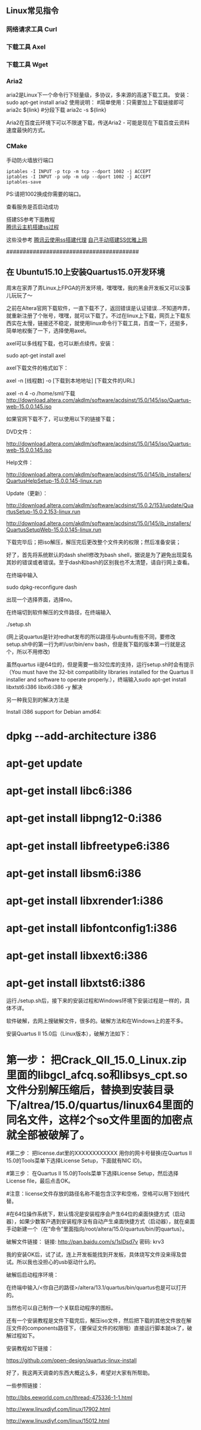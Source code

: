 ##  Linux常见指令

### 网络请求工具 Curl

### 下载工具 Axel

### 下载工具 Wget

### Aria2
aria2是Linux下一个命令行下轻量级，多协议，多来源的高速下载工具。
安装：sudo apt-get install aria2
使用说明：
#简单使用：只需要加上下载链接即可
aria2c ${link}
#分段下载
aria2c -s ${link}

Aria2在百度云环境下可以不限速下载，传送Aria2 - 可能是现在下载百度云资料速度最快的方式。


### CMake



手动防火墙放行端口

```
iptables -I INPUT -p tcp -m tcp --dport 1002 -j ACCEPT
iptables -I INPUT -p udp -m udp --dport 1002 -j ACCEPT
iptables-save
```


PS:请把1002换成你需要的端口。

查看服务是否启动成功

搭建SS参考下面教程  
[腾讯云主机搭建ss过程](https://blog.csdn.net/sinat_33479559/article/details/80772004)    

这些没参考
[腾讯云使用ss搭建代理](https://blog.csdn.net/hao931126/article/details/79837779) 
[自己手动搭建SS优雅上网](http://blog.51cto.com/13589319/2125370)  




########################################


## 在 Ubuntu15.10上安装Quartus15.0开发环境

周末在家弄了弄Linux上FPGA的开发环境，嘿嘿嘿，我的黑金开发板又可以没事儿玩玩了～

之前在Altera官网下载软件，一直下载不了，返回错误是认证错误...不知道咋弄，就重新注册了个账号，嘿嘿，就可以下载了。不过在linux上下载，网页上下载东西实在太慢，链接还不稳定，就使用linux命令行下载工具，百度一下，还挺多，简单地权衡了一下，选择使用axel。


axel可以多线程下载，也可以断点续传。安装：

sudo apt-get install axel

axel下载文件的格式如下：

axel -n [线程数] -o [下载到本地地址]  [下载文件的URL]   

axel -n 4 -o /home/sml/下载 http://download.altera.com/akdlm/software/acdsinst/15.0/145/iso/Quartus-web-15.0.0.145.iso

如果官网下载不了，可以使用以下的链接下载；

DVD文件：

http://download.altera.com/akdlm/software/acdsinst/15.0/145/iso/Quartus-web-15.0.0.145.iso 

Help文件：

http://download.altera.com/akdlm/software/acdsinst/15.0/145/ib_installers/QuartusHelpSetup-15.0.0.145-linux.run 

Update（更新）：

http://download.altera.com/akdlm/software/acdsinst/15.0.2/153/update/QuartusSetup-15.0.2.153-linux.run 

http://download.altera.com/akdlm/software/acdsinst/15.0/145/ib_installers/QuartusSetupWeb-15.0.0.145-linux.run 

下载完毕后；把iso解压，解压完后更改整个文件夹的权限；然后准备安装；

好了，首先将系统默认的dash shell修改为bash shell，据说是为了避免出现莫名其妙的错误或者错误。至于dash和bash的区别我也不太清楚，请自行网上查看。

在终端中输入

sudo dpkg-reconfigure dash

出现一个选择界面，选择no。

在终端切到软件解压的文件路径，在终端输入 

./setup.sh

(网上说quartus是针对redhat发布的所以路径与ubuntu有些不同，要修改setup.sh中的第一行为#!/usr/bin/env bash，但是我下载的版本第一行就是这个，所以不用修改)

虽然quartus ii是64位的，但是需要一些32位库的支持，运行setup.sh时会有提示（You must have the 32-bit compatibility libraries installed for the Quartus II installer and software to operate properly.），终端输入sudo apt-get install libxtst6:i386 libxi6:i386 -y 解决

另一种我见到的解决方法是

Install i386 support for Debian amd64:

# dpkg --add-architecture i386

# apt-get update

# apt-get install libc6:i386

# apt-get install libpng12-0:i386

# apt-get install libfreetype6:i386

# apt-get install libsm6:i386

# apt-get install libxrender1:i386

# apt-get install libfontconfig1:i386

# apt-get install libxext6:i386

# apt-get install libxtst6:i386

运行./setup.sh后，接下来的安装过程和Windows环境下安装过程是一样的，具体不详。

软件破解，去网上搜破解文件，很多的。破解方法和在Windows上的差不多。

安装Quartus II 15.0后（Linux版本），破解方法如下：

# 第一步： 把Crack_QII_15.0_Linux.zip里面的libgcl_afcq.so和libsys_cpt.so文件分别解压缩后，替换到安装目录下/altrea/15.0/quartus/linux64里面的同名文件，这样2个so文件里面的加密点就全部被破解了。

#第二步： 把license.dat里的XXXXXXXXXXXX 用你的网卡号替换(在Quartus II 15.0的Tools菜单下选择License Setup，下面就有NIC ID)。

#第三步： 在Quartus II 15.0的Tools菜单下选择License Setup，然后选择License file，最后点击OK。

#注意：license文件存放的路径名称不能包含汉字和空格，空格可以用下划线代替。

#在64位操作系统下，默认情况是安装程序会产生64位的桌面快捷方式（启动器），如果少数客户遇到安装程序没有自动产生桌面快捷方式（启动器），就在桌面手动新建一个（在“命令”里面指向/root/altera/15.0/quartus/bin/的quartus）。

破解文件链接： 链接: http://pan.baidu.com/s/1slDsd7v  密码: krv3

我的安装OK后，试了试，连上开发板能找到开发板，具体烧写文件没来得及尝试。所以我也没担心的usb驱动什么的。

破解后启动程序环境：

在终端中输入/<你自己的路径>/altera/13.1/quartus/bin/quartus也是可以打开的。

当然也可以自己制作一个关联启动程序的图标。

还有一个安装教程是文件下载完后，解压iso文件，然后把下载的其他文件放在解压文件的components路径下，（要保证文件的权限哦）直接运行脚本就ok了，破解过程如下。

安装教程如下链接：

https://github.com/open-design/quartus-linux-install 

好了，我这两天调查的东西大概这么多，希望对大家有所帮助。

一些参照链接：

http://bbs.eeworld.com.cn/thread-475336-1-1.html 

http://www.linuxdiyf.com/linux/17902.html 

http://www.linuxdiyf.com/linux/15012.html 

